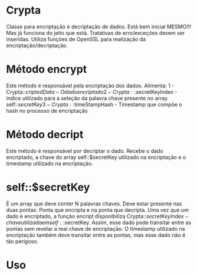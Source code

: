 # Crypta
Classe para encriptação e decriptação de dados. Está bem inicial MESMO!!! Mas já funciona do jeito que está. Tratativas de erro/exceções devem ser inseridas. 
Utiliza funções de OpenSSL para realização da encriptação/decriptação.

# Método encrypt
Este método é responsável pela encriptação dos dados.
Alimenta:
1 - Crypta::$criptedData    - O dado encriptado
2 - Crypta::$secretKeyIndex - índice utilizado para a seleção da palavra chave presente no array self::$secretKey
3 - Crypta::$timeStampHash  - Timestamp que compõe o hash no processo de encriptação
# Método decript
Este método é responsável por decriptar o dado. Recebe o dado encriptado, a chave do array self::$secretKey utilizado na encriptação e o timestamp utilizado na encriptação.

# self::$secretKey
É um array que deve conter N palavras chaves. Deve estar presente nas duas pontas: Ponta que encripta e na ponta que decripta.
Uma vez que um dado é encriptado, a função encript disponibiliza Crypta::$secretKeyIndex - chave utilizada em self::$secretKey. Assim, esse dado pode transitar entre as pontas sem revelar a real chave de encriptação. O timestamp utilizado na encriptação também deve transitar entre as pontas, mas esse dado não é tão perigoso.

# Uso
<?php
 require 'vendor/autoload.php';
 use vendor\Crypta;
 Crypta::encrypt("Olá. Eu serei encriptado agora");
 echo Crypta::$criptedData."\r\n";
 echo "Dado Descriptado\r\n";
 echo Crypta::decrypt(Crypta::$criptedData,Crypta::$secretKeyIndex,Crypta::$timeStampHash);
